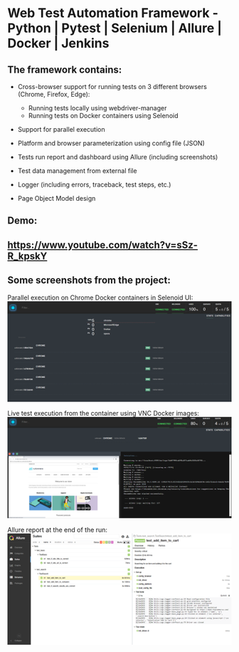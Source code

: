 # Web Test Automation Framework - Python | Pytest | Selenium | Allure | Docker | Jenkins

## **The framework contains:**

- Cross-browser support for running tests on 3 different browsers (Chrome, Firefox, Edge):
    - Running tests locally using webdriver-manager
    - Running tests on Docker containers using Selenoid
  
- Support for parallel execution
  
- Platform and browser parameterization using config file (JSON)

- Tests run report and dashboard using Allure (including screenshots)

- Test data management from external file

- Logger (including errors, traceback, test steps, etc.)

- Page Object Model design


## **Demo:**  
## https://www.youtube.com/watch?v=sSz-R_kpskY


## **Some screenshots from the project:**

Parallel execution on Chrome Docker containers in Selenoid UI:
![alt text](https://github.com/NetanelMosheCohen/SeleniumPython/blob/master/Selenoid.PNG?raw=true)


Live test execution from the container using VNC Docker images:
![alt text](https://github.com/NetanelMosheCohen/SeleniumPython/blob/master/Docker.PNG?raw=true)


Allure report at the end of the run:
![alt text](https://github.com/NetanelMosheCohen/SeleniumPython/blob/master/Allure.PNG?raw=true)
